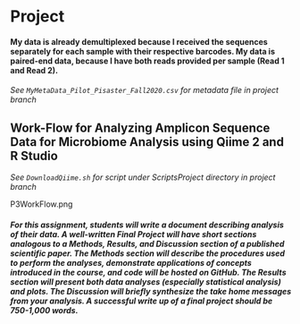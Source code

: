 # Project 

#### My data is already demultiplexed because I received the sequences separately for each sample with their respective barcodes. My data is paired-end data, because I have both reads provided per sample (Read 1 and Read 2). 

*See `MyMetaData_Pilot_Pisaster_Fall2020.csv` for metadata file in project branch*

## Work-Flow for Analyzing Amplicon Sequence Data for Microbiome Analysis using Qiime 2 and R Studio 

*See `DownloadQiime.sh` for script under ScriptsProject directory in project branch*

P3WorkFlow.png

##### For this assignment, students will write a document describing analysis of their data. A well-written Final Project will have short sections analogous to a Methods, Results, and Discussion section of a published scientific paper. The Methods section will describe the procedures used to perform the analyses, demonstrate applications of concepts introduced in the course, and code will be hosted on GitHub. The Results section will present both data analyses (especially statistical analysis) and plots. The Discussion will briefly synthesize the take home messages from your analysis. A successful write up of a final project should be 750-1,000 words.




